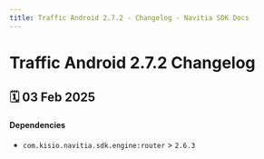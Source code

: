 ```yaml
---
title: Traffic Android 2.7.2 - Changelog - Navitia SDK Docs
---
```


# Traffic Android 2.7.2 Changelog

<h2>🗓 03 Feb 2025</h2>

#### Dependencies
- `com.kisio.navitia.sdk.engine:router` > `2.6.3`
